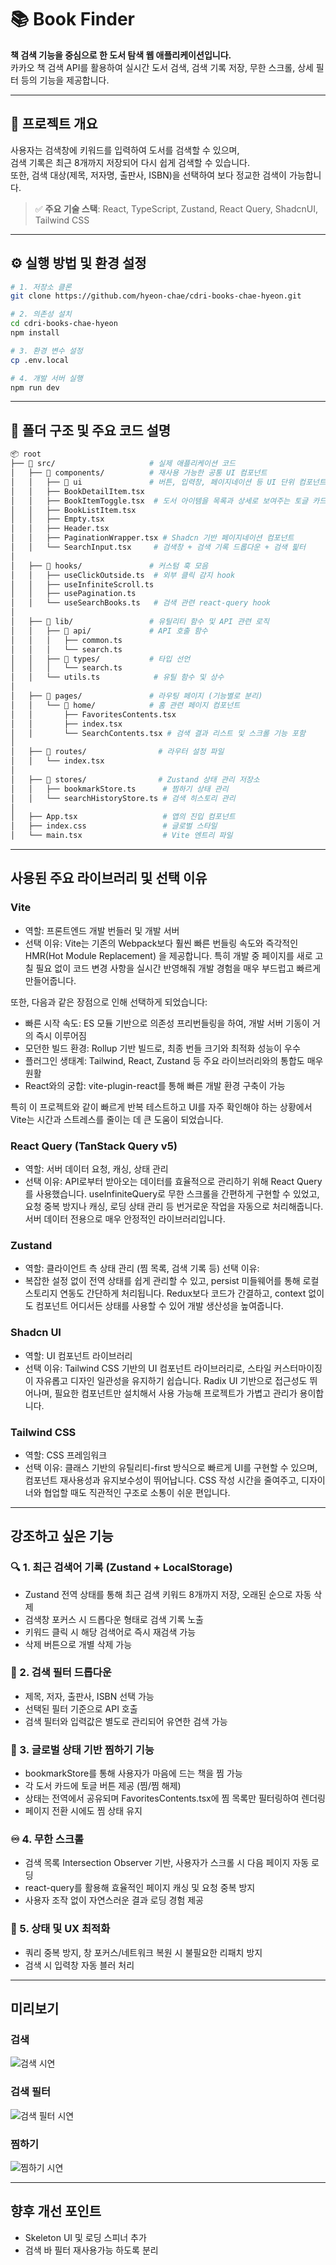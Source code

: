 # 📚 Book Finder

**책 검색 기능을 중심으로 한 도서 탐색 웹 애플리케이션입니다.**  
카카오 책 검색 API를 활용하여 실시간 도서 검색, 검색 기록 저장, 무한 스크롤, 상세 필터 등의 기능을 제공합니다.

---

## 🧩 프로젝트 개요

사용자는 검색창에 키워드를 입력하여 도서를 검색할 수 있으며,  
검색 기록은 최근 8개까지 저장되어 다시 쉽게 검색할 수 있습니다.  
또한, 검색 대상(제목, 저자명, 출판사, ISBN)을 선택하여 보다 정교한 검색이 가능합니다.

> ✅ **주요 기술 스택**: React, TypeScript, Zustand, React Query, ShadcnUI, Tailwind CSS

---

## ⚙️ 실행 방법 및 환경 설정

```bash
# 1. 저장소 클론
git clone https://github.com/hyeon-chae/cdri-books-chae-hyeon.git

# 2. 의존성 설치
cd cdri-books-chae-hyeon
npm install

# 3. 환경 변수 설정
cp .env.local

# 4. 개발 서버 실행
npm run dev
```

---

## 📂 폴더 구조 및 주요 코드 설명

```bash
📦 root
├── 📁 src/                     # 실제 애플리케이션 코드
│   ├── 📁 components/          # 재사용 가능한 공통 UI 컴포넌트
│   │   ├── 📁 ui               # 버튼, 입력창, 페이지네이션 등 UI 단위 컴포넌트
│   │   ├── BookDetailItem.tsx
│   │   ├── BookItemToggle.tsx  # 도서 아이템을 목록과 상세로 보여주는 토글 카드 UI
│   │   ├── BookListItem.tsx
│   │   ├── Empty.tsx
│   │   ├── Header.tsx
│   │   ├── PaginationWrapper.tsx # Shadcn 기반 페이지네이션 컴포넌트
│   │   └── SearchInput.tsx     # 검색창 + 검색 기록 드롭다운 + 검색 핉터
│
│   ├── 📁 hooks/               # 커스텀 훅 모음
│   │   ├── useClickOutside.ts  # 외부 클릭 감지 hook
│   │   ├── useInfiniteScroll.ts
│   │   ├── usePagination.ts
│   │   └── useSearchBooks.ts   # 검색 관련 react-query hook
│
│   ├── 📁 lib/                 # 유틸리티 함수 및 API 관련 로직
│   │   ├── 📁 api/             # API 호출 함수
│   │   │   ├── common.ts
│   │   │   └── search.ts
│   │   ├── 📁 types/           # 타입 선언
│   │   │   └── search.ts
│   │   └── utils.ts            # 유틸 함수 및 상수
│
│   ├── 📁 pages/               # 라우팅 페이지 (기능별로 분리)
│   │   └── 📁 home/            # 홈 관련 페이지 컴포넌트
│   │       ├── FavoritesContents.tsx
│   │       ├── index.tsx
│   │       └── SearchContents.tsx # 검색 결과 리스트 및 스크롤 기능 포함
│
│   ├── 📁 routes/                # 라우터 설정 파일
│   │   └── index.tsx
│
│   ├── 📁 stores/                # Zustand 상태 관리 저장소
│   │   ├── bookmarkStore.ts      # 찜하기 상태 관리
│   │   └── searchHistoryStore.ts # 검색 히스토리 관리
│
│   ├── App.tsx                   # 앱의 진입 컴포넌트
│   ├── index.css                 # 글로벌 스타일
│   └── main.tsx                  # Vite 엔트리 파일

```

---

## 사용된 주요 라이브러리 및 선택 이유

### Vite
- 역할: 프론트엔드 개발 번들러 및 개발 서버
- 선택 이유:
Vite는 기존의 Webpack보다 훨씬 빠른 번들링 속도와 즉각적인 HMR(Hot Module Replacement) 을 제공합니다.
특히 개발 중 페이지를 새로 고칠 필요 없이 코드 변경 사항을 실시간 반영해줘 개발 경험을 매우 부드럽고 빠르게 만들어줍니다.

또한, 다음과 같은 장점으로 인해 선택하게 되었습니다:

  - 빠른 시작 속도: ES 모듈 기반으로 의존성 프리번들링을 하여, 개발 서버 기동이 거의 즉시 이루어짐
  -  모던한 빌드 환경: Rollup 기반 빌드로, 최종 번들 크기와 최적화 성능이 우수
  - 플러그인 생태계: Tailwind, React, Zustand 등 주요 라이브러리와의 통합도 매우 원활
  - React와의 궁합: vite-plugin-react를 통해 빠른 개발 환경 구축이 가능

특히 이 프로젝트와 같이 빠르게 반복 테스트하고 UI를 자주 확인해야 하는 상황에서 Vite는 시간과 스트레스를 줄이는 데 큰 도움이 되었습니다.

### React Query (TanStack Query v5)
- 역할: 서버 데이터 요청, 캐싱, 상태 관리
- 선택 이유:
API로부터 받아오는 데이터를 효율적으로 관리하기 위해 React Query를 사용했습니다.
useInfiniteQuery로 무한 스크롤을 간편하게 구현할 수 있었고, 요청 중복 방지나 캐싱, 로딩 상태 관리 등 번거로운 작업을 자동으로 처리해줍니다.
서버 데이터 전용으로 매우 안정적인 라이브러리입니다.

### Zustand
- 역할: 클라이언트 측 상태 관리 (찜 목록, 검색 기록 등)
선택 이유:
- 복잡한 설정 없이 전역 상태를 쉽게 관리할 수 있고, persist 미들웨어를 통해 로컬 스토리지 연동도 간단하게 처리됩니다.
Redux보다 코드가 간결하고, context 없이도 컴포넌트 어디서든 상태를 사용할 수 있어 개발 생산성을 높여줍니다.

### Shadcn UI
- 역할: UI 컴포넌트 라이브러리
- 선택 이유:
Tailwind CSS 기반의 UI 컴포넌트 라이브러리로, 스타일 커스터마이징이 자유롭고 디자인 일관성을 유지하기 쉽습니다.
Radix UI 기반으로 접근성도 뛰어나며, 필요한 컴포넌트만 설치해서 사용 가능해 프로젝트가 가볍고 관리가 용이합니다.

### Tailwind CSS
- 역할: CSS 프레임워크
- 선택 이유:
클래스 기반의 유틸리티-first 방식으로 빠르게 UI를 구현할 수 있으며, 컴포넌트 재사용성과 유지보수성이 뛰어납니다.
CSS 작성 시간을 줄여주고, 디자이너와 협업할 때도 직관적인 구조로 소통이 쉬운 편입니다.

---

## 강조하고 싶은 기능

### 🔍 1. 최근 검색어 기록 (Zustand + LocalStorage)
- Zustand 전역 상태를 통해 최근 검색 키워드 8개까지 저장, 오래된 순으로 자동 삭제
- 검색창 포커스 시 드롭다운 형태로 검색 기록 노출
- 키워드 클릭 시 해당 검색어로 즉시 재검색 가능
- 삭제 버튼으로 개별 삭제 가능

### 📖 2. 검색 필터 드롭다운
- 제목, 저자, 출판사, ISBN 선택 가능
- 선택된 필터 기준으로 API 호출
- 검색 필터와 입력값은 별도로 관리되어 유연한 검색 가능

### 📌 3. 글로벌 상태 기반 찜하기 기능
- bookmarkStore를 통해 사용자가 마음에 드는 책을 찜 가능
- 각 도서 카드에 토글 버튼 제공 (찜/찜 해제)
- 상태는 전역에서 공유되며 FavoritesContents.tsx에 찜 목록만 필터링하여 렌더링
- 페이지 전환 시에도 찜 상태 유지

### ♾️ 4. 무한 스크롤
- 검색 목록 Intersection Observer 기반, 사용자가 스크롤 시 다음 페이지 자동 로딩
- react-query를 활용해 효율적인 페이지 캐싱 및 요청 중복 방지
- 사용자 조작 없이 자연스러운 결과 로딩 경험 제공

### 💾 5. 상태 및 UX 최적화
- 쿼리 중복 방지, 창 포커스/네트워크 복원 시 불필요한 리패치 방지
- 검색 시 입력창 자동 블러 처리

---

## 미리보기
### 검색
![검색 시연](https://raw.githubusercontent.com/chaengguri/cdri-books-chae-hyeon/main/public/preview/search.gif)

### 검색 필터
![검색 필터 시연](https://raw.githubusercontent.com/chaengguri/cdri-books-chae-hyeon/main/public/preview/search_filter.gif)

### 찜하기
![찜하기 시연](https://raw.githubusercontent.com/chaengguri/cdri-books-chae-hyeon/main/public/preview/favorite.gif)

---

## 향후 개선 포인트
- Skeleton UI 및 로딩 스피너 추가
- 검색 바 필터 재사용가능 하도록 분리


